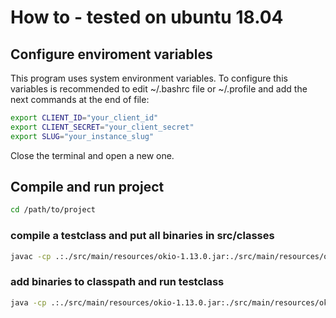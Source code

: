# How to - tested on ubuntu 18.04

## Configure enviroment variables

This program uses system environment variables. To configure this variables is recommended to edit ~/.bashrc file or ~/.profile and add the next commands at the end of file:

```bash
export CLIENT_ID="your_client_id"
export CLIENT_SECRET="your_client_secret"
export SLUG="your_instance_slug"
```
Close the terminal and open a new one.

## Compile and run project

```bash
cd /path/to/project
```
### compile a testclass and put all binaries in src/classes

```bash
javac -cp .:./src/main/resources/okio-1.13.0.jar:./src/main/resources/okhttp-3.9.0.jar ./src/main/java/*.java ./src/test/TestCredential.java -d ./src/classes
```

### add binaries to classpath and run testclass

```bash
java -cp .:./src/main/resources/okio-1.13.0.jar:./src/main/resources/okhttp-3.9.0.jar:./src/classes TestCredential
```
